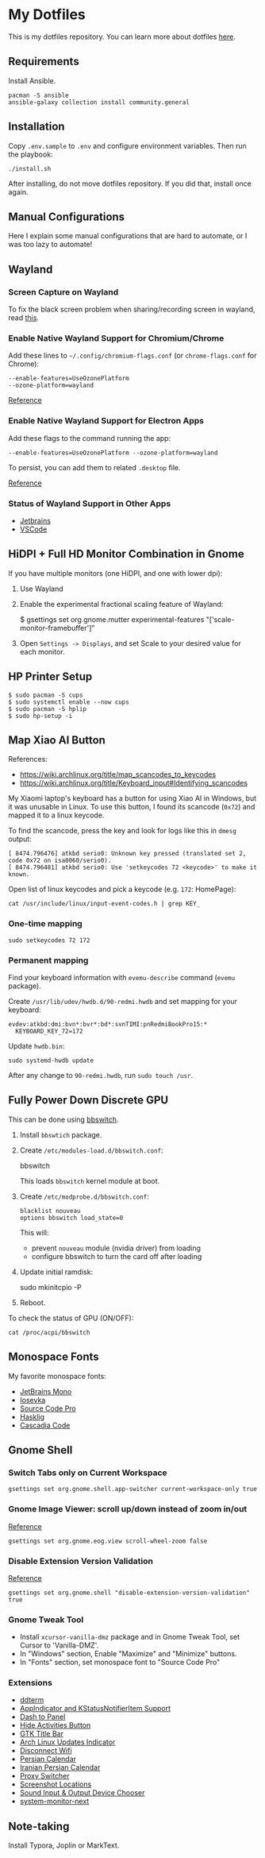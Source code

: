 # My Dotfiles

This is my dotfiles repository. You can learn more about dotfiles [here](https://dotfiles.github.io/).

## Requirements

Install Ansible.

```shell
pacman -S ansible
ansible-galaxy collection install community.general
```

## Installation

Copy `.env.sample` to `.env` and configure environment variables. Then run the playbook:

```shell
./install.sh
```

After installing, do not move dotfiles repository. If you did that, install once again.

## Manual Configurations

Here I explain some manual configurations that are hard to automate,
or I was too lazy to automate!

## Wayland

### Screen Capture on Wayland

To fix the black screen problem when sharing/recording screen in wayland,
read [this](https://wiki.archlinux.org/title/PipeWire#WebRTC_screen_sharing).

### Enable Native Wayland Support for Chromium/Chrome

Add these lines to `~/.config/chromium-flags.conf` (or `chrome-flags.conf` for Chrome):

    --enable-features=UseOzonePlatform
    --ozone-platform=wayland

[Reference](https://wiki.archlinux.org/title/chromium#Native_Wayland_support)

### Enable Native Wayland Support for Electron Apps

Add these flags to the command running the app:

    --enable-features=UseOzonePlatform --ozone-platform=wayland

To persist, you can add them to related `.desktop` file.

[Reference](https://www.reddit.com/r/linux/comments/lw7cvk/electron_12_has_just_been_released_with_wayland/)

### Status of Wayland Support in Other Apps

- [Jetbrains](https://youtrack.jetbrains.com/issue/JBR-3206)
- [VSCode](https://github.com/microsoft/vscode/issues/109176)

## HiDPI + Full HD Monitor Combination in Gnome

If you have multiple monitors (one HiDPI, and one with lower dpi):

1. Use Wayland
2. Enable the experimental fractional scaling feature of Wayland:

   $ gsettings set org.gnome.mutter experimental-features "['scale-monitor-framebuffer']"

3. Open `Settings -> Displays`, and set Scale to your desired value for each monitor.

## HP Printer Setup

```
$ sudo pacman -S cups
$ sudo systemctl enable --now cups
$ sudo pacman -S hplip
$ sudo hp-setup -i
```

## Map Xiao AI Button

References:

- https://wiki.archlinux.org/title/map_scancodes_to_keycodes
- https://wiki.archlinux.org/title/Keyboard_input#Identifying_scancodes

My Xiaomi laptop's keyboard has a button for using Xiao AI in Windows,
but it was unusable in Linux. To use this button,
I found its scancode (`0x72`) and mapped it to a linux keycode.

To find the scancode, press the key and look for logs like this in `dmesg` output:

```
[ 8474.796476] atkbd serio0: Unknown key pressed (translated set 2, code 0x72 on isa0060/serio0).
[ 8474.796481] atkbd serio0: Use 'setkeycodes 72 <keycode>' to make it known.
```

Open list of linux keycodes and pick a keycode (e.g. `172`: HomePage):

    cat /usr/include/linux/input-event-codes.h | grep KEY_

### One-time mapping

    sudo setkeycodes 72 172

### Permanent mapping

Find your keyboard information with `evemu-describe` command (`evemu` package).

Create `/usr/lib/udev/hwdb.d/90-redmi.hwdb` and set mapping for your keyboard:

```
evdev:atkbd:dmi:bvn*:bvr*:bd*:svnTIMI:pnRedmiBookPro15:*
  KEYBOARD_KEY_72=172
```

Update `hwdb.bin`:

```
sudo systemd-hwdb update
```

After any change to `90-redmi.hwdb`, run `sudo touch /usr`.

## Fully Power Down Discrete GPU

This can be done using [bbswitch](https://github.com/Bumblebee-Project/bbswitch).

1.  Install `bbswtich` package.

2.  Create `/etc/modules-load.d/bbswitch.conf`:

    bbswitch

    This loads `bbswitch` kernel module at boot.

3.  Create `/etc/modprobe.d/bbswitch.conf`:

        blacklist nouveau
        options bbswitch load_state=0

    This will:

    - prevent `nouveau` module (nvidia driver) from loading
    - configure bbswitch to turn the card off after loading

4.  Update initial ramdisk:

    sudo mkinitcpio -P

5.  Reboot.

To check the status of GPU (ON/OFF):

    cat /proc/acpi/bbswitch

## Monospace Fonts

My favorite monospace fonts:

- [JetBrains Mono](https://www.jetbrains.com/lp/mono/)
- [Iosevka](https://typeof.net/Iosevka/)
- [Source Code Pro](http://adobe-fonts.github.io/source-code-pro/)
- [Hasklig](https://github.com/i-tu/Hasklig)
- [Cascadia Code](https://github.com/microsoft/cascadia-code)

## Gnome Shell

### Switch Tabs only on Current Workspace

```
gsettings set org.gnome.shell.app-switcher current-workspace-only true
```

### Gnome Image Viewer: scroll up/down instead of zoom in/out

[Reference](https://gitlab.gnome.org/GNOME/eog/-/issues/84)

```
gsettings set org.gnome.eog.view scroll-wheel-zoom false
```

### Disable Extension Version Validation

[Reference](https://github.com/home-sweet-gnome/dash-to-panel/issues/1512#issuecomment-964249002)

```
gsettings set org.gnome.shell "disable-extension-version-validation" true
```

### Gnome Tweak Tool

- Install `xcursor-vanilla-dmz` package and in Gnome Tweak Tool, set Cursor to 'Vanilla-DMZ'.
- In "Windows" section, Enable "Maximize" and "Minimize" buttons.
- In "Fonts" section, set monospace font to "Source Code Pro"

### Extensions

- [ddterm](https://extensions.gnome.org/extension/3780/ddterm/)
- [AppIndicator and KStatusNotifierItem Support](https://extensions.gnome.org/extension/615/appindicator-support/)
- [Dash to Panel](https://extensions.gnome.org/extension/1160/dash-to-panel/)
- [Hide Activities Button](https://extensions.gnome.org/extension/4325/hide-activities-button/)
- [GTK Title Bar](https://extensions.gnome.org/extension/1732/gtk-title-bar/)
- [Arch Linux Updates Indicator](https://extensions.gnome.org/extension/1010/archlinux-updates-indicator/)
- [Disconnect Wifi](https://extensions.gnome.org/extension/904/disconnect-wifi/)
- [Persian Calendar](https://extensions.gnome.org/extension/240/persian-calendar/)
- [Iranian Persian Calendar](https://extensions.gnome.org/extension/3618/shamsi-calendar/)
- [Proxy Switcher](https://extensions.gnome.org/extension/771/proxy-switcher/)
- [Screenshot Locations](https://extensions.gnome.org/extension/1179/screenshot-locations/)
- [Sound Input & Output Device Chooser](https://extensions.gnome.org/extension/906/sound-output-device-chooser/)
- [system-monitor-next](https://extensions.gnome.org/extension/3010/system-monitor-next/)

## Note-taking

Install Typora, Joplin or MarkText.
